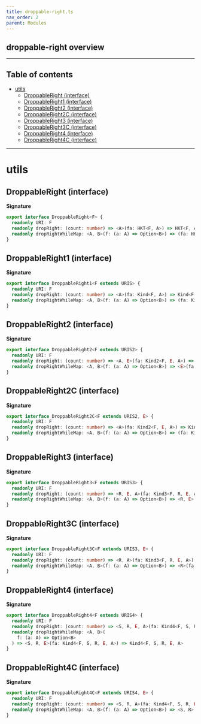 ```yaml
---
title: droppable-right.ts
nav_order: 2
parent: Modules
---
```


## droppable-right overview

---

<h2 class="text-delta">Table of contents</h2>

- [utils](#utils)
  - [DroppableRight (interface)](#droppableright-interface)
  - [DroppableRight1 (interface)](#droppableright1-interface)
  - [DroppableRight2 (interface)](#droppableright2-interface)
  - [DroppableRight2C (interface)](#droppableright2c-interface)
  - [DroppableRight3 (interface)](#droppableright3-interface)
  - [DroppableRight3C (interface)](#droppableright3c-interface)
  - [DroppableRight4 (interface)](#droppableright4-interface)
  - [DroppableRight4C (interface)](#droppableright4c-interface)

---

# utils

## DroppableRight (interface)

**Signature**

```ts
export interface DroppableRight<F> {
  readonly URI: F
  readonly dropRight: (count: number) => <A>(fa: HKT<F, A>) => HKT<F, A>
  readonly dropRightWhileMap: <A, B>(f: (a: A) => Option<B>) => (fa: HKT<F, A>) => HKT<F, A>
}
```

## DroppableRight1 (interface)

**Signature**

```ts
export interface DroppableRight1<F extends URIS> {
  readonly URI: F
  readonly dropRight: (count: number) => <A>(fa: Kind<F, A>) => Kind<F, A>
  readonly dropRightWhileMap: <A, B>(f: (a: A) => Option<B>) => (fa: Kind<F, A>) => Kind<F, A>
}
```

## DroppableRight2 (interface)

**Signature**

```ts
export interface DroppableRight2<F extends URIS2> {
  readonly URI: F
  readonly dropRight: (count: number) => <A, E>(fa: Kind2<F, E, A>) => Kind2<F, E, A>
  readonly dropRightWhileMap: <A, B>(f: (a: A) => Option<B>) => <E>(fa: Kind2<F, E, A>) => Kind2<F, E, A>
}
```

## DroppableRight2C (interface)

**Signature**

```ts
export interface DroppableRight2C<F extends URIS2, E> {
  readonly URI: F
  readonly dropRight: (count: number) => <A>(fa: Kind2<F, E, A>) => Kind2<F, E, A>
  readonly dropRightWhileMap: <A, B>(f: (a: A) => Option<B>) => (fa: Kind2<F, E, A>) => Kind2<F, E, A>
}
```

## DroppableRight3 (interface)

**Signature**

```ts
export interface DroppableRight3<F extends URIS3> {
  readonly URI: F
  readonly dropRight: (count: number) => <R, E, A>(fa: Kind3<F, R, E, A>) => Kind3<F, R, E, A>
  readonly dropRightWhileMap: <A, B>(f: (a: A) => Option<B>) => <R, E>(fa: Kind3<F, R, E, A>) => Kind3<F, R, E, A>
}
```

## DroppableRight3C (interface)

**Signature**

```ts
export interface DroppableRight3C<F extends URIS3, E> {
  readonly URI: F
  readonly dropRight: (count: number) => <R, A>(fa: Kind3<F, R, E, A>) => Kind3<F, R, E, A>
  readonly dropRightWhileMap: <A, B>(f: (a: A) => Option<B>) => <R>(fa: Kind3<F, R, E, A>) => Kind3<F, R, E, A>
}
```

## DroppableRight4 (interface)

**Signature**

```ts
export interface DroppableRight4<F extends URIS4> {
  readonly URI: F
  readonly dropRight: (count: number) => <S, R, E, A>(fa: Kind4<F, S, R, E, A>) => Kind4<F, S, R, E, A>
  readonly dropRightWhileMap: <A, B>(
    f: (a: A) => Option<B>
  ) => <S, R, E>(fa: Kind4<F, S, R, E, A>) => Kind4<F, S, R, E, A>
}
```

## DroppableRight4C (interface)

**Signature**

```ts
export interface DroppableRight4C<F extends URIS4, E> {
  readonly URI: F
  readonly dropRight: (count: number) => <S, R, A>(fa: Kind4<F, S, R, E, A>) => Kind4<F, S, R, E, A>
  readonly dropRightWhileMap: <A, B>(f: (a: A) => Option<B>) => <S, R>(fa: Kind4<F, S, R, E, A>) => Kind4<F, S, R, E, A>
}
```

